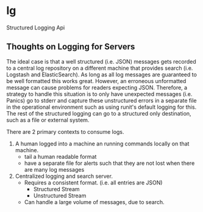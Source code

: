 # lg
Structured Logging Api


## Thoughts on Logging for Servers

The ideal case is that a well structured (i.e. JSON) messages gets recorded to a central log repository on a different
machine that provides search (i.e. Logstash and ElasticSearch).  As long as all log messages are guaranteed to be
well formatted this works great. However, an erroneous unformatted message can cause problems for readers expecting JSON. 
Therefore, a strategy to handle this situation is to only have unexpected messages (i.e. Panics) go to stderr and capture these 
unstructured errors in a separate file in the operational environment such as using runit's default logging for this.  
The rest of the structured logging can go to a structured only destination, such as a file or external system.

There are 2 primary contexts to consume logs.

1. A human logged into a machine an running commands locally on that machine. 
	* tail a human readable format
	* have a separate file for alerts such that they are not lost when there are many log messages
2. Centralized logging and search server.
	* Requires a consistent format. (i.e. all entries are JSON)
		- Structured Stream
		- Unstructured Stream
	* Can handle a large volume of messages, due to search.
